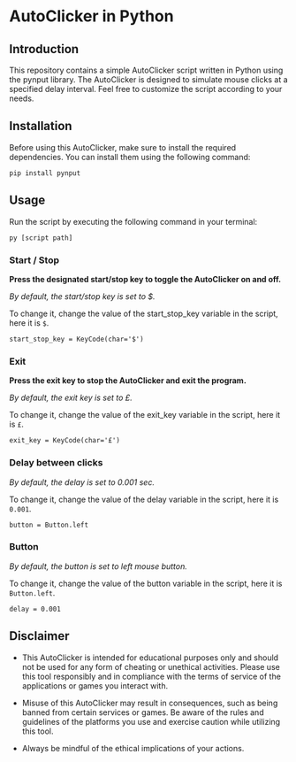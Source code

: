 # AutoClicker in Python
## Introduction
This repository contains a simple AutoClicker script written in Python using the pynput library. The AutoClicker is designed to simulate mouse clicks at a specified delay interval. Feel free to customize the script according to your needs.

## Installation
Before using this AutoClicker, make sure to install the required dependencies. You can install them using the following command:

`pip install pynput`
## Usage
Run the script by executing the following command in your terminal:

`py [script path]`

### Start / Stop
**Press the designated start/stop key to toggle the AutoClicker on and off.**

_By default, the start/stop key is set to $._

To change it, change the value of the start_stop_key variable in the script, here it is `$`.

`start_stop_key = KeyCode(char='$')`

### Exit
**Press the exit key to stop the AutoClicker and exit the program.**

_By default, the exit key is set to £._

To change it, change the value of the exit_key variable in the script, here it is `£`.

`exit_key = KeyCode(char='£')`

### Delay between clicks
_By default, the delay is set to 0.001 sec._

To change it, change the value of the delay variable in the script, here it is `0.001`.

`button = Button.left`

### Button
_By default, the button is set to left mouse button._

To change it, change the value of the button variable in the script, here it is `Button.left`.

```delay = 0.001```

## Disclaimer
* This AutoClicker is intended for educational purposes only and should not be used for any form of cheating or unethical activities. Please use this tool responsibly and in compliance with the terms of service of the applications or games you interact with.

* Misuse of this AutoClicker may result in consequences, such as being banned from certain services or games. Be aware of the rules and guidelines of the platforms you use and exercise caution while utilizing this tool.

* Always be mindful of the ethical implications of your actions.
